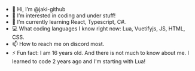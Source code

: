 - 👋 Hi, I’m @jaki-github
- 👀 I’m interested in coding and under stuff!
- 🌱 I’m currently learning React, Typescript, C#.  
- 💻 What coding languages ​​I know right now: Lua, Vuetifyjs, JS, HTML, CSS. 
- 📫 How to reach me on discord most. 
- ⚡ Fun fact: I am 16 years old. And there is not much to know about me. I learned to code 2 years ago and I'm starting with Lua! 

<!---
jaki-github/jaki-github is a ✨ special ✨ repository because its `README.md` (this file) appears on your GitHub profile.
You can click the Preview link to take a look at your changes.
--->
